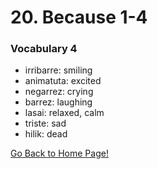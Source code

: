 # 20. Because 1-4

### Vocabulary 4
* irribarre: smiling
* animatuta: excited
* negarrez: crying
* barrez: laughing
* lasai: relaxed, calm
* triste: sad
* hilik: dead

[ Go Back to Home Page!](..)
